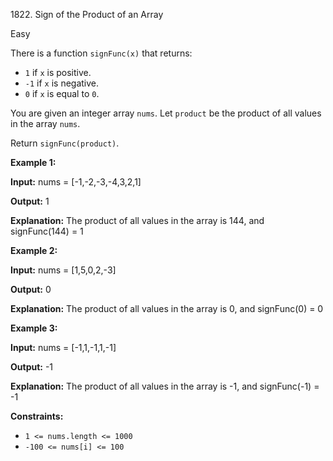 1822\. Sign of the Product of an Array

Easy

There is a function `signFunc(x)` that returns:

*   `1` if `x` is positive.
*   `-1` if `x` is negative.
*   `0` if `x` is equal to `0`.

You are given an integer array `nums`. Let `product` be the product of all values in the array `nums`.

Return `signFunc(product)`.

**Example 1:**

**Input:** nums = [-1,-2,-3,-4,3,2,1]

**Output:** 1

**Explanation:** The product of all values in the array is 144, and signFunc(144) = 1

**Example 2:**

**Input:** nums = [1,5,0,2,-3]

**Output:** 0

**Explanation:** The product of all values in the array is 0, and signFunc(0) = 0

**Example 3:**

**Input:** nums = [-1,1,-1,1,-1]

**Output:** -1

**Explanation:** The product of all values in the array is -1, and signFunc(-1) = -1

**Constraints:**

*   `1 <= nums.length <= 1000`
*   `-100 <= nums[i] <= 100`